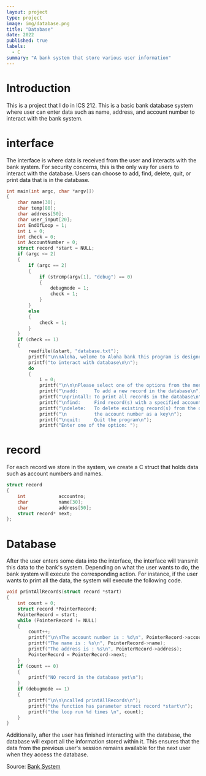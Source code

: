 ```yaml
---
layout: project
type: project
image: img/database.png
title: "Database"
date: 2022
published: true
labels:
  - C
summary: "A bank system that store various user information"
---
```

# Introduction
This is a project that I do in ICS 212. This is a basic bank database system where user can enter data such as name, address, and account number to interact with the bank system. 

# interface
The interface is where data is received from the user and interacts with the bank system. For security concerns, this is the only way for users to interact with the database. Users can choose to add, find, delete, quit, or print data that is in the database. 
```c
int main(int argc, char *argv[])
{
    char name[30];
    char temp[80];
    char address[50];
    char user_input[20];
    int EndOfLoop = 1;
    int i = 0;
    int check = 0;
    int AccountNumber = 0;
    struct record *start = NULL;
    if (argc <= 2)
    {
        if (argc == 2)
        {
            if (strcmp(argv[1], "debug") == 0)
            {
                debugmode = 1;
                check = 1;
            }
        }
        else
        {
            check = 1;
        }
    }
    if (check == 1)
    {
        readfile(&start, "database.txt");
        printf("\n\nAloha, welome to Aloha bank this program is designed");
        printf("to interact with database\n\n");
        do
        {
            i = 0;
            printf("\n\n\nPlease select one of the options from the menu\n");
            printf("\nadd:      To add a new record in the database\n");
            printf("\nprintall: To print all records in the database\n");
            printf("\nfind:     Find record(s) with a specified account number\n");
            printf("\ndelete:   To delete existing record(s) from the database using");
            printf("\n          the account number as a key\n");
            printf("\nquit:     Quit the program\n");
            printf("Enter one of the option: ");
```
# record

For each record we store in the system, we create a C struct that holds data such as account numbers and names.

```c
struct record
{
    int            accountno;
    char           name[30];
    char           address[50];
    struct record* next;
};
```

# Database


After the user enters some data into the interface, the interface will transmit this data to the bank's system. Depending on what the user wants to do, the bank system will execute the corresponding action. For instance, if the user wants to print all the data, the system will execute the following code.

```c
void printAllRecords(struct record *start)
{
    int count = 0;
    struct record *PointerRecord;
    PointerRecord = start;
    while (PointerRecord != NULL)
    {
        count++;
        printf("\n\nThe account number is : %d\n", PointerRecord->accountno);
        printf("The name is : %s\n", PointerRecord->name);
        printf("The address is : %s\n", PointerRecord->address);
        PointerRecord = PointerRecord->next;
    }
    if (count == 0)
    {
        printf("NO record in the database yet\n");
    }
    if (debugmode == 1)
    {
        printf("\n\n\ncalled printAllRecords\n");
        printf("the function has parameter struct record *start\n");
        printf("the loop run %d times \n", count);
    }
}

```

Additionally, after the user has finished interacting with the database, the database will export all the information stored within it. This ensures that the data from the previous user's session remains available for the next user when they access the database.

Source: <a href="https://github.com/shu4dev/BankDatabase"><i class="large github icon "></i>Bank System</a>
